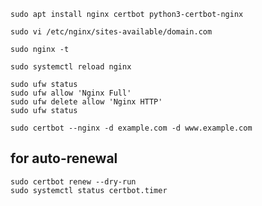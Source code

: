 ```
sudo apt install nginx certbot python3-certbot-nginx
```

```
sudo vi /etc/nginx/sites-available/domain.com
```

```
sudo nginx -t
```

```
sudo systemctl reload nginx
```

```
sudo ufw status
sudo ufw allow 'Nginx Full'
sudo ufw delete allow 'Nginx HTTP'
sudo ufw status
```

```
sudo certbot --nginx -d example.com -d www.example.com
```

## for auto-renewal
```
sudo certbot renew --dry-run
sudo systemctl status certbot.timer
```
